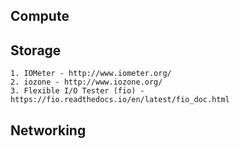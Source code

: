 ## Compute

## Storage
    1. IOMeter - http://www.iometer.org/
    2. iozone - http://www.iozone.org/
    3. Flexible I/O Tester (fio) - https://fio.readthedocs.io/en/latest/fio_doc.html
    
## Networking
